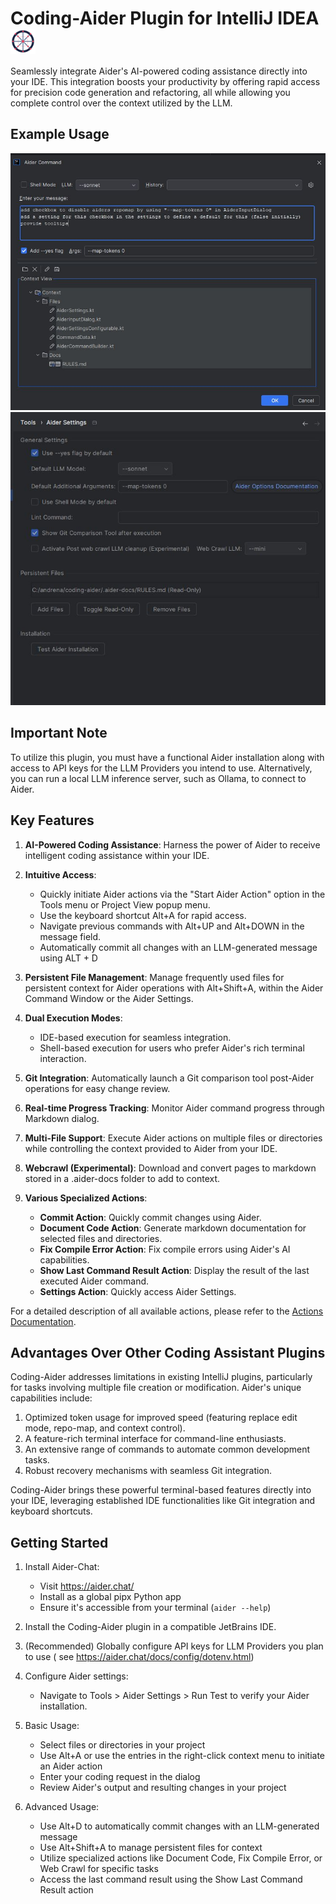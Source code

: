 # Coding-Aider Plugin for IntelliJ IDEA <img src="src/main/resources/META-INF/pluginIcon.svg" alt="Coding-Aider Plugin Icon" width="40" height="40" style="vertical-align: middle;">

Seamlessly integrate Aider's AI-powered coding assistance directly into your IDE.
This integration boosts your productivity by offering rapid access for precision code generation and refactoring, all
while allowing you complete control over the context utilized by the LLM.

## Example Usage

![Aider Command Action Example](docs/AiderCommandAction.jpg)
![Aider Command Action Example](docs/settings.jpg)
## Important Note

To utilize this plugin, you must have a functional Aider installation along with access to API keys for the LLM
Providers you intend to use. Alternatively, you can run a local LLM inference server, such as Ollama, to connect to
Aider.

## Key Features

1. **AI-Powered Coding Assistance**: Harness the power of Aider to receive intelligent coding assistance
   within your IDE.

2. **Intuitive Access**:
    - Quickly initiate Aider actions via the "Start Aider Action" option in the Tools menu or Project View popup menu.
    - Use the keyboard shortcut Alt+A for rapid access.
    - Navigate previous commands with Alt+UP and Alt+DOWN in the message field.
    - Automatically commit all changes with an LLM-generated message using ALT + D 

3. **Persistent File Management**: Manage frequently used files for persistent context for Aider operations with Alt+Shift+A,
   within the Aider Command Window or the Aider Settings.

4. **Dual Execution Modes**:
    - IDE-based execution for seamless integration.
    - Shell-based execution for users who prefer Aider's rich terminal interaction.

5. **Git Integration**: Automatically launch a Git comparison tool post-Aider operations for easy change review.

6. **Real-time Progress Tracking**: Monitor Aider command progress through Markdown dialog.

7. **Multi-File Support**: Execute Aider actions on multiple files or directories while controlling the context provided
   to Aider from your IDE. 
 
8. **Webcrawl (Experimental)**: Download and convert pages to markdown stored in a .aider-docs folder to add to context.

9. **Various Specialized Actions**:
    - **Commit Action**: Quickly commit changes using Aider.
    - **Document Code Action**: Generate markdown documentation for selected files and directories.
    - **Fix Compile Error Action**: Fix compile errors using Aider's AI capabilities.
    - **Show Last Command Result Action**: Display the result of the last executed Aider command.
    - **Settings Action**: Quickly access Aider Settings.

For a detailed description of all available actions, please refer to the [Actions Documentation](docs/actions.md).

## Advantages Over Other Coding Assistant Plugins

Coding-Aider addresses limitations in existing IntelliJ plugins, particularly for tasks involving multiple file creation
or modification. Aider's unique capabilities include:

1. Optimized token usage for improved speed (featuring replace edit mode, repo-map, and context control).
2. A feature-rich terminal interface for command-line enthusiasts.
3. An extensive range of commands to automate common development tasks.
4. Robust recovery mechanisms with seamless Git integration.

Coding-Aider brings these powerful terminal-based features directly into your IDE, leveraging established IDE
functionalities like Git integration and keyboard shortcuts.

## Getting Started

1. Install Aider-Chat:
    - Visit https://aider.chat/
    - Install as a global pipx Python app
    - Ensure it's accessible from your terminal (`aider --help`)

2. Install the Coding-Aider plugin in a compatible JetBrains IDE.

3. (Recommended) Globally configure API keys for LLM Providers you plan to use (
   see https://aider.chat/docs/config/dotenv.html)

4. Configure Aider settings:
    - Navigate to Tools > Aider Settings > Run Test to verify your Aider installation.

5. Basic Usage:
    - Select files or directories in your project
    - Use Alt+A or use the entries in the right-click context menu to initiate an Aider action
    - Enter your coding request in the dialog
    - Review Aider's output and resulting changes in your project

6. Advanced Usage:
    - Use Alt+D to automatically commit changes with an LLM-generated message
    - Use Alt+Shift+A to manage persistent files for context
    - Utilize specialized actions like Document Code, Fix Compile Error, or Web Crawl for specific tasks
    - Access the last command result using the Show Last Command Result action

